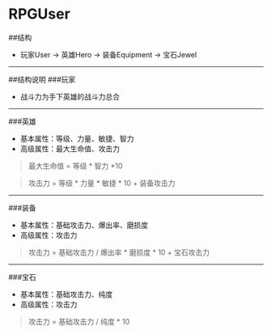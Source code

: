 # RPGUser

##结构
- 玩家User -> 英雄Hero -> 装备Equipment -> 宝石Jewel

---------------------------------
##结构说明
###玩家
- 战斗力为手下英雄的战斗力总合

---------------------------------
###英雄
- 基本属性：等级、力量、敏捷、智力
- 高级属性：最大生命值、攻击力

> 最大生命值 = 等级 * 智力 *10

> 攻击力 = 等级 * 力量 * 敏捷 * 10 + 装备攻击力

---------------------------------
###装备
- 基本属性：基础攻击力、爆出率、磨损度
- 高级属性：攻击力

> 攻击力 = 基础攻击力 / 爆出率 * 磨损度 * 10 + 宝石攻击力

---------------------------------
###宝石
- 基本属性：基础攻击力、纯度
- 高级属性：攻击力

> 攻击力 = 基础攻击力 / 纯度 * 10